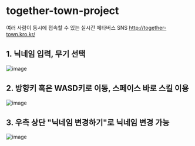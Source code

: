 # together-town-project
여러 사람이 동시에 접속할 수 있는 실시간 메타버스 SNS
http://together-town.kro.kr/

## 1. 닉네임 입력, 무기 선택
![image](https://github.com/user-attachments/assets/bc06069b-fef0-4625-b7ef-4b11021b3dc8)

## 2. 방향키 혹은 WASD키로 이동, 스페이스 바로 스킬 이용
![image](https://github.com/user-attachments/assets/5ecf8317-25ea-422c-9042-79f8acd471d4)

## 3. 우측 상단 "닉네임 변경하기"로 닉네임 변경 가능
![image](https://github.com/user-attachments/assets/4c8553ec-245d-4c3f-b41d-61c5d68d93d0)


